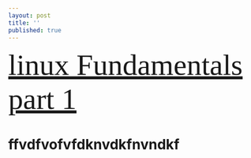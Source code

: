 ```yaml
---
layout: post
title: ''
published: true
---
```

  <span style="font-family:Papyrus; font-size:60px;">   [linux Fundamentals part 1](linux.md) </span>



# ffvdfvofvfdknvdkfnvndkf
